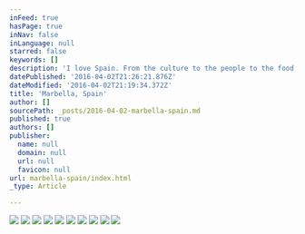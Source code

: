 ```yaml
---
inFeed: true
hasPage: true
inNav: false
inLanguage: null
starred: false
keywords: []
description: 'I love Spain. From the culture to the people to the food, it is truly my favorite country. Che Viva España '
datePublished: '2016-04-02T21:26:21.876Z'
dateModified: '2016-04-02T21:19:34.372Z'
title: 'Marbella, Spain'
author: []
sourcePath: _posts/2016-04-02-marbella-spain.md
published: true
authors: []
publisher:
  name: null
  domain: null
  url: null
  favicon: null
url: marbella-spain/index.html
_type: Article

---
```

![](https://the-grid-user-content.s3-us-west-2.amazonaws.com/0f8c5f3b-03a6-4053-af5e-71c52f1b0aa4.jpg)
![](https://the-grid-user-content.s3-us-west-2.amazonaws.com/0019a3c1-50ff-4bb2-b1a2-a782eaaa1b30.jpg)
![](https://the-grid-user-content.s3-us-west-2.amazonaws.com/62958184-93aa-45a4-9c0d-6abd7d8c75d3.jpg)
![](https://the-grid-user-content.s3-us-west-2.amazonaws.com/2a3116f3-d86c-4f72-8c92-bd1d581fc491.jpg)
![](https://the-grid-user-content.s3-us-west-2.amazonaws.com/16f0ac4f-4946-4e47-8d11-6704e0cdef83.jpg)
![](https://the-grid-user-content.s3-us-west-2.amazonaws.com/42bd8253-c5b6-4aee-aaca-ba2180458ee5.jpg)
![](https://the-grid-user-content.s3-us-west-2.amazonaws.com/a32833a9-b155-493e-8299-ff5bb1b5a345.jpg)
![](https://the-grid-user-content.s3-us-west-2.amazonaws.com/d33269c0-a805-44db-9cff-2b94cfca91f3.jpg)
![](https://the-grid-user-content.s3-us-west-2.amazonaws.com/516a122e-3ea2-49d8-8a73-8ad367a6dbe3.jpg)
![](https://the-grid-user-content.s3-us-west-2.amazonaws.com/99b88e19-87b9-4936-a90d-4e030ae258bf.jpg)
